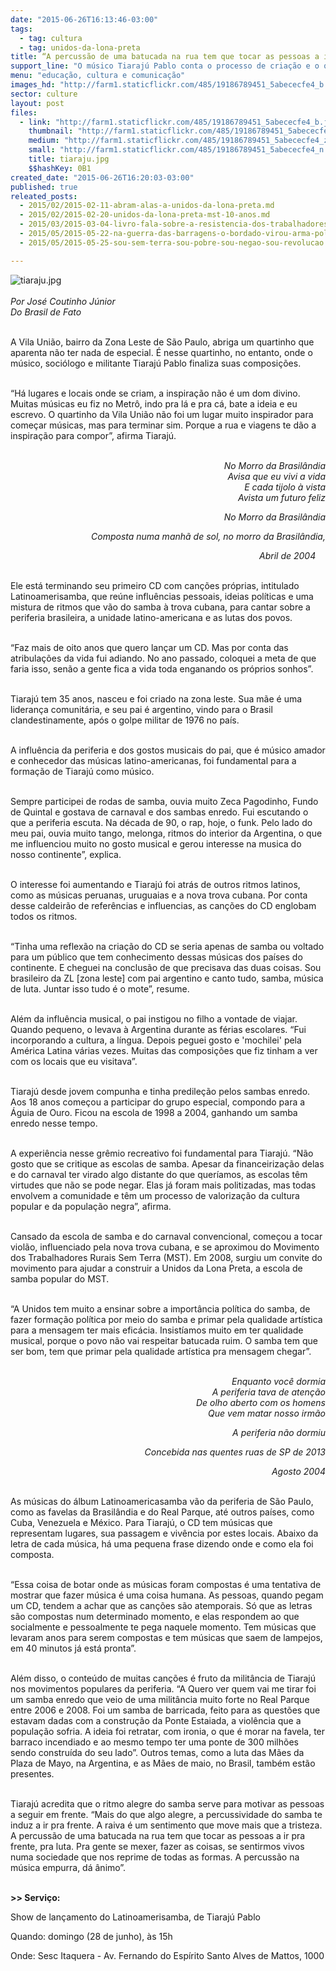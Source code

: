```yaml
---
date: "2015-06-26T16:13:46-03:00"
tags:
  - tag: cultura
  - tag: unidos-da-lona-preta
title: “A percussão de uma batucada na rua tem que tocar as pessoas a ir pra luta”
support_line: "O músico Tiarajú Pablo conta o processo de criação e o que o move na produção do seu álbum de estreia com canções próprias, Latinoamerisamba."
menu: "educação, cultura e comunicação"
images_hd: "http://farm1.staticflickr.com/485/19186789451_5abececfe4_b.jpg"
sector: culture
layout: post
files:
  - link: "http://farm1.staticflickr.com/485/19186789451_5abececfe4_b.jpg"
    thumbnail: "http://farm1.staticflickr.com/485/19186789451_5abececfe4_t.jpg"
    medium: "http://farm1.staticflickr.com/485/19186789451_5abececfe4_z.jpg"
    small: "http://farm1.staticflickr.com/485/19186789451_5abececfe4_n.jpg"
    title: tiaraju.jpg
    $$hashKey: 0B1
created_date: "2015-06-26T16:20:03-03:00"
published: true
releated_posts:
  - 2015/02/2015-02-11-abram-alas-a-unidos-da-lona-preta.md
  - 2015/02/2015-02-20-unidos-da-lona-preta-mst-10-anos.md
  - 2015/03/2015-03-04-livro-fala-sobre-a-resistencia-dos-trabalhadores-na-cidade-e-no-campo.md
  - 2015/05/2015-05-22-na-guerra-das-barragens-o-bordado-virou-arma-politica.md
  - 2015/05/2015-05-25-sou-sem-terra-sou-pobre-sou-negao-sou-revolucao.md

---
```

<p><img alt="tiaraju.jpg" src="http://farm1.staticflickr.com/485/19186789451_5abececfe4_b.jpg" /><br />
<br />
<em>Por Jos&eacute; Coutinho J&uacute;nior<br />
Do Brasil de Fato</em></p>

<p><br />
A Vila Uni&atilde;o, bairro da Zona Leste de S&atilde;o Paulo, abriga um quartinho que aparenta n&atilde;o ter nada de especial. &Eacute; nesse quartinho, no entanto, onde o m&uacute;sico, soci&oacute;logo e militante Tiaraj&uacute; Pablo finaliza suas composi&ccedil;&otilde;es.</p>

<p><br />
&ldquo;H&aacute; lugares e locais onde se criam, a inspira&ccedil;&atilde;o n&atilde;o &eacute; um dom divino. Muitas m&uacute;sicas eu fiz no Metr&ocirc;, indo pra l&aacute; e pra c&aacute;, bate a ideia e eu escrevo. O quartinho da Vila Uni&atilde;o n&atilde;o foi um lugar muito inspirador para come&ccedil;ar m&uacute;sicas, mas para terminar sim. Porque a rua e viagens te d&atilde;o a inspira&ccedil;&atilde;o para compor&rdquo;, afirma Tiaraj&uacute;.</p>

<p style="text-align: right;"><br />
<em>No Morro da Brasilândia<br />
Avisa que eu vivi a vida<br />
E cada tijolo à vista<br />
Avista um futuro feliz</em></p>

<p style="text-align: right;"><em>No Morro da Brasilândia</em></p>

<p style="text-align: right;"><em>Composta numa manhã de sol, no morro da Brasilândia,</em></p>

<p style="text-align: right;"><em>Abril de 2004</em>&nbsp;&nbsp;&nbsp;&nbsp;</p>

<p><br />
Ele est&aacute; terminando seu primeiro CD com can&ccedil;&otilde;es pr&oacute;prias, intitulado Latinoamerisamba, que re&uacute;ne influ&ecirc;ncias pessoais, ideias pol&iacute;ticas e uma mistura de ritmos que v&atilde;o do samba &agrave; trova cubana, para cantar sobre a periferia brasileira, a unidade latino-americana e as lutas dos povos.</p>

<p><br />
&ldquo;Faz mais de oito anos que quero lan&ccedil;ar um CD. Mas por conta das atribula&ccedil;&otilde;es da vida fui adiando. No ano passado, coloquei a meta de que faria isso, sen&atilde;o a gente fica a vida toda enganando os pr&oacute;prios sonhos&rdquo;.</p>

<p><br />
Tiaraj&uacute; tem 35 anos, nasceu e foi criado na zona leste. Sua m&atilde;e &eacute; uma lideran&ccedil;a comunit&aacute;ria, e seu pai &eacute; argentino, vindo para o Brasil clandestinamente, ap&oacute;s o golpe militar de 1976 no pa&iacute;s.</p>

<p><br />
A influ&ecirc;ncia da periferia e dos gostos musicais do pai, que &eacute; m&uacute;sico amador e conhecedor das m&uacute;sicas latino-americanas, foi fundamental para a forma&ccedil;&atilde;o de Tiaraj&uacute; como m&uacute;sico.</p>

<p><br />
Sempre participei de rodas de samba, ouvia muito Zeca Pagodinho, Fundo de Quintal e gostava de carnaval e dos sambas enredo. Fui escutando o que a periferia escuta. Na d&eacute;cada de 90, o rap, hoje, o funk. Pelo lado do meu pai, ouvia muito tango, melonga, ritmos do interior da Argentina, o que me influenciou muito no gosto musical e gerou interesse na musica do nosso continente&rdquo;, explica.</p>

<p><br />
O interesse foi aumentando e Tiaraj&uacute; foi atr&aacute;s de outros ritmos latinos, como as m&uacute;sicas peruanas, uruguaias e a nova trova cubana. Por conta desse caldeir&atilde;o de refer&ecirc;ncias e influencias, as can&ccedil;&otilde;es do CD englobam todos os ritmos.</p>

<p><br />
&ldquo;Tinha uma reflex&atilde;o na cria&ccedil;&atilde;o do CD se seria apenas de samba ou voltado para um p&uacute;blico que tem conhecimento dessas m&uacute;sicas dos pa&iacute;ses do continente. E cheguei na conclus&atilde;o de que precisava das duas coisas. Sou brasileiro da ZL [zona leste] com pai argentino e canto tudo, samba, m&uacute;sica de luta. Juntar isso tudo &eacute; o mote&rdquo;, resume.</p>

<p><br />
Al&eacute;m da influ&ecirc;ncia musical, o pai instigou no filho a vontade de viajar. Quando pequeno, o levava &agrave; Argentina durante as f&eacute;rias escolares. &ldquo;Fui incorporando a cultura, a l&iacute;ngua. Depois peguei gosto e &#39;mochilei&#39; pela Am&eacute;rica Latina v&aacute;rias vezes. Muitas das composi&ccedil;&otilde;es que fiz tinham a ver com os locais que eu visitava&rdquo;.</p>

<p><br />
Tiaraj&uacute; desde jovem compunha e tinha predile&ccedil;&atilde;o pelos sambas enredo. Aos 18 anos come&ccedil;ou a participar do grupo especial, compondo para a &Aacute;guia de Ouro. Ficou na escola de 1998 a 2004, ganhando um samba enredo nesse tempo.</p>

<p><br />
A experi&ecirc;ncia nesse gr&ecirc;mio recreativo foi fundamental para Tiaraj&uacute;. &ldquo;N&atilde;o gosto que se critique as escolas de samba. Apesar da financeiriza&ccedil;&atilde;o delas e do carnaval ter virado algo distante do que quer&iacute;amos, as escolas t&ecirc;m virtudes que n&atilde;o se pode negar. Elas j&aacute; foram mais politizadas, mas todas envolvem a comunidade e t&ecirc;m um processo de valoriza&ccedil;&atilde;o da cultura popular e da popula&ccedil;&atilde;o negra&rdquo;, afirma.</p>

<p><br />
Cansado da escola de samba e do carnaval convencional, come&ccedil;ou a tocar viol&atilde;o, influenciado pela nova trova cubana, e se aproximou do Movimento dos Trabalhadores Rurais Sem Terra (MST). Em 2008, surgiu um convite do movimento para ajudar a construir a Unidos da Lona Preta, a escola de samba popular do MST.</p>

<p><br />
&ldquo;A Unidos tem muito a ensinar sobre a import&acirc;ncia pol&iacute;tica do samba, de fazer forma&ccedil;&atilde;o pol&iacute;tica por meio do samba e primar pela qualidade art&iacute;stica para a mensagem ter mais efic&aacute;cia. Insist&iacute;amos muito em ter qualidade musical, porque o povo n&atilde;o vai respeitar batucada ruim. O samba tem que ser bom, tem que primar pela qualidade art&iacute;stica pra mensagem chegar&rdquo;.</p>

<p style="text-align: right;"><br />
<em>Enquanto voc&ecirc; dormia<br />
A periferia tava de aten&ccedil;&atilde;o<br />
De olho aberto com os homens<br />
Que vem matar nosso irm&atilde;o</em></p>

<p style="text-align: right;"><em>A periferia n&atilde;o dormiu</em></p>

<p style="text-align: right;"><em>Concebida nas quentes ruas de SP de 2013</em></p>

<p style="text-align: right;"><em>Agosto 2004</em></p>

<p><br />
As m&uacute;sicas do &aacute;lbum Latinoamericasamba v&atilde;o da periferia de S&atilde;o Paulo, como as favelas da Brasil&acirc;ndia e do Real Parque, at&eacute; outros pa&iacute;ses, como Cuba, Venezuela e M&eacute;xico. Para Tiaraj&uacute;, o CD tem m&uacute;sicas que representam lugares, sua passagem e viv&ecirc;ncia por estes locais. Abaixo da letra de cada m&uacute;sica, h&aacute; uma pequena frase dizendo onde e como ela foi composta.</p>

<p><br />
&ldquo;Essa coisa de botar onde as m&uacute;sicas foram compostas &eacute; uma tentativa de mostrar que fazer m&uacute;sica &eacute; uma coisa humana. As pessoas, quando pegam um CD, tendem a achar que as can&ccedil;&otilde;es s&atilde;o atemporais. S&oacute; que as letras s&atilde;o compostas num determinado momento, e elas respondem ao que socialmente e pessoalmente te pega naquele momento. Tem m&uacute;sicas que levaram anos para serem compostas e tem m&uacute;sicas que saem de lampejos, em 40 minutos j&aacute; est&aacute; pronta&rdquo;.</p>

<p><br />
Al&eacute;m disso, o conte&uacute;do de muitas can&ccedil;&otilde;es &eacute; fruto da milit&acirc;ncia de Tiaraj&uacute; nos movimentos populares da periferia. &ldquo;A Quero ver quem vai me tirar foi um samba enredo que veio de uma milit&acirc;ncia muito forte no Real Parque entre 2006 e 2008. Foi um samba de barricada, feito para as quest&otilde;es que estavam dadas com a constru&ccedil;&atilde;o da Ponte Estaiada, a viol&ecirc;ncia que a popula&ccedil;&atilde;o sofria. A ideia foi retratar, com ironia, o que &eacute; morar na favela, ter barraco incendiado e ao mesmo tempo ter uma ponte de 300 milh&otilde;es sendo constru&iacute;da do seu lado&rdquo;. Outros temas, como a luta das M&atilde;es da Plaza de Mayo, na Argentina, e as M&atilde;es de maio, no Brasil, tamb&eacute;m est&atilde;o presentes.</p>

<p><br />
Tiaraj&uacute; acredita que o ritmo alegre do samba serve para motivar as pessoas a seguir em frente. &ldquo;Mais do que algo alegre, a percussividade do samba te induz a ir pra frente. A raiva &eacute; um sentimento que move mais que a tristeza. A percuss&atilde;o de uma batucada na rua tem que tocar as pessoas a ir pra frente, pra luta. Pra gente se mexer, fazer as coisas, se sentirmos vivos numa sociedade que nos reprime de todas as formas. A percuss&atilde;o na m&uacute;sica empurra, d&aacute; &acirc;nimo&rdquo;.</p>

<p><br />
<strong>&gt;&gt; Servi&ccedil;o:</strong></p>

<p>Show de lan&ccedil;amento do Latinoamerisamba, de Tiaraj&uacute; Pablo</p>

<p>Quando: domingo (28 de junho), &agrave;s 15h</p>

<p>Onde: Sesc Itaquera - Av. Fernando do Esp&iacute;rito Santo Alves de Mattos, 1000</p>
